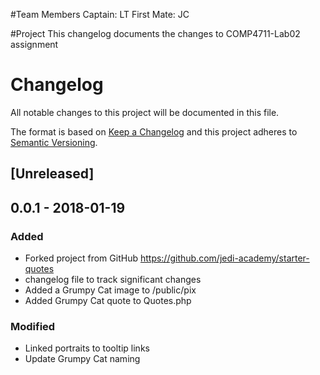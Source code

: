 #Team Members
Captain: LT
First Mate: JC

#Project
This changelog documents the changes to COMP4711-Lab02 assignment

# Changelog
All notable changes to this project will be documented in this file.

The format is based on [Keep a Changelog](http://keepachangelog.com/en/1.0.0/)
and this project adheres to [Semantic Versioning](http://semver.org/spec/v2.0.0.html).

## [Unreleased]

## 0.0.1 - 2018-01-19
### Added
- Forked project from GitHub https://github.com/jedi-academy/starter-quotes
- changelog file to track significant changes
- Added a Grumpy Cat image to /public/pix
- Added Grumpy Cat quote to Quotes.php

### Modified
- Linked portraits to tooltip links
- Update Grumpy Cat naming
